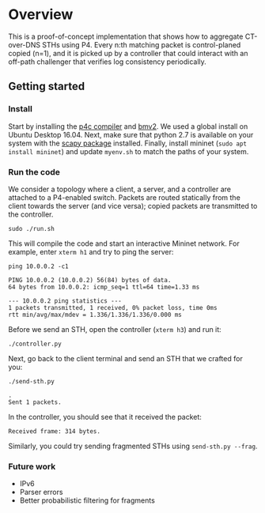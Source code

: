 # Overview
This is a proof-of-concept implementation that shows how to aggregate
CT-over-DNS STHs using P4. Every n:th matching packet is control-planed copied
(n=1), and it is picked up by a controller that could interact with an off-path
challenger that verifies log consistency periodically.

## Getting started
### Install
Start by installing the
  [p4c compiler](https://github.com/p4lang/p4c) and
  [bmv2](https://github.com/p4lang/behavioral-model).
We used a global install on Ubuntu Desktop 16.04. Next, make sure that python
2.7 is available on your system with the
  [scapy package](https://scapy.readthedocs.io/en/latest/)
installed. Finally, install mininet (`sudo apt install mininet`) and update
`myenv.sh` to match the paths of your system.

### Run the code
We consider a topology where a client, a server, and a controller are attached
to a P4-enabled switch. Packets are routed statically from the client towards
the server (and vice versa); copied packets are transmitted to the controller.

```
sudo ./run.sh
```

This will compile the code and start an interactive Mininet network. For
example, enter ``xterm h1`` and try to ping the server:

```
ping 10.0.0.2 -c1

PING 10.0.0.2 (10.0.0.2) 56(84) bytes of data.
64 bytes from 10.0.0.2: icmp_seq=1 ttl=64 time=1.33 ms

--- 10.0.0.2 ping statistics ---
1 packets transmitted, 1 received, 0% packet loss, time 0ms
rtt min/avg/max/mdev = 1.336/1.336/1.336/0.000 ms
```

Before we send an STH, open the controller (`xterm h3`) and run it:
```
./controller.py
```

Next, go back to the client terminal and send an STH that we crafted for you:
```
./send-sth.py

.
Sent 1 packets.
```

In the controller, you should see that it received the packet:
```
Received frame: 314 bytes.
```

Similarly, you could try sending fragmented STHs using ``send-sth.py --frag``.

### Future work
* IPv6
* Parser errors
* Better probabilistic filtering for fragments
